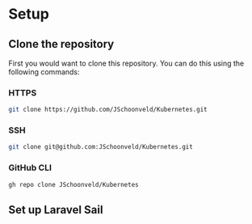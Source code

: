 # **Setup**

## **Clone the repository**

First you would want to clone this repository. You can do this using the following commands:

### **HTTPS**

```bash
git clone https://github.com/JSchoonveld/Kubernetes.git
```

### **SSH**

```bash
git clone git@github.com:JSchoonveld/Kubernetes.git
```

### **GitHub CLI**

```bash
gh repo clone JSchoonveld/Kubernetes
```

## **Set up Laravel Sail**